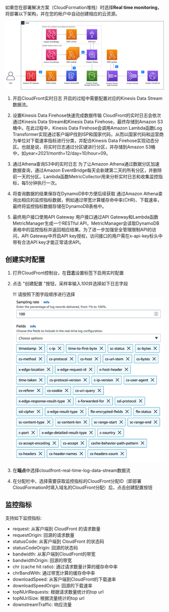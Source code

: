 如果您在部署解决方案（CloudFormation堆栈）时选择**Real time monitoring**，将部署以下架构，并在您的帐户中自动创建相应的云资源。

![real-time-monitoring](../../images/real-time-monitoring.png)

1. 开启CloudFront实时日志
    开启的过程中需要配置对应的Kinesis Data Stream数据流。
2. 设置Kinesis Data Firehose快速完成数据传输
    CloudFront的实时日志会依次通过Kinesis Data Stream和Kinesis Data Firehose，最终存储到Amazon S3桶中。在此过程中，Kinesis Data Firehose会调用Amazon Lambda函数Log Transformer实现通过客户端IP找到ISP和国家代码，从而以国家代码和运营商为单位对下载速率指标进行分类，并配合Kinesis Data Firehose实现动态分区。也就是说，将实时日志通过分区键进行分区，并存储到Amazon S3桶中，如year=2021/month=12/day=10/hour=09。
3. 通过Athena查询S3中的实时日志
    为了让Amazon Athena通过数据分区加速数据查询，通过Amazon EventBridge每天会新建第二天的所有分区，并删除前一天的分区。Lambda函数MetricCollector用来分析实时日志和收集监控指标，每5分钟执行一次。
4. 将查询数据的结果保存在DynamoDB中方便后续获取
    通过Amazon Athena查询出相应的监控指标数据，例如通过带宽计算缓存命中率(CHR)、下载速率，最终将监控指标数据存储在DynamoDB表格中。

5. 最终用户接口使用API Gateway
    用户接口通过API Gateway和Lambda函数MetricManager生成一个RESTful API，MetricManager会读取DynamoDB表格中的监控指标并返回相应结果。为了进一步加强安全管理限制API的访问，API Gateway中开启API key授权，访问接口的用户需在x-api-key标头中带有合法API key才能正常请求API。

## 创建实时配置
1. 打开CloudFront控制台，在**日志**设置标签下启用实时配置
2. 点击 "创建配置 "按钮，采样率输入*100*并选择如下日志字段

    !!! 请按照下图字段顺序进行选择
        ![Monitoring Fields](../images/monitoring-fields.png)

3. 在**端点**中选择cloudfront-real-time-log-data-stream数据流
4. 在分配栏中，选择需要获取监控指标的CloudFront分配ID（即部署CloudFormation时填入域名的CloudFront分配）后，点击创建配置按钮


## 监控指标 

支持如下监控指标:

- request: 从客户端到 CloudFront 的请求数量
- requestOrigin: 回源的请求数量
- statusCode: 从客户端到 CloudFront 的状态码
- statusCodeOrigin: 回源的状态码
- bandwidth: 从客户端到CloudFront的带宽
- bandwidthOrigin: 回源的带宽
- chr (cache hit ratio): 通过请求数量计算的缓存命中率
- chrBandWith: 通过带宽计算的缓存命中率
- downloadSpeed: 从客户端到CloudFront的下载速率
- downloadSpeedOrigin: 回源的下载速率
- topNUrlRequests: 根据请求数量统计的top url
- topNUrlSize: 根据流量统计的top url
- downstreamTraffic: 响应流量



